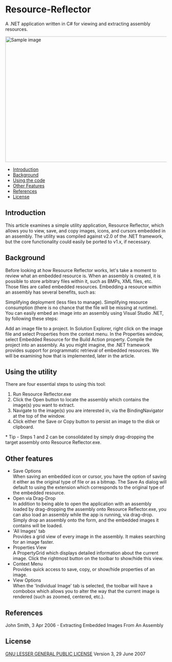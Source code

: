 Resource-Reflector
==================

A .NET application written in C# for viewing and extracting assembly resources.

<p><img height=391 alt="Sample image" src="http://bio-hazard.us/ResourceReflector/images/ResourceReflector.png" width=600></p>
<ul>
  <li><a href="#introduction">Introduction</a>
  <li><a href="#background">Background</a>
  <li><a href="#using">Using the code</a>
  <li><a href="#other">Other Features</a>
  <li><a href="#references">References</a> </li>
  <li><a href="#license">License</a> </li>
</ul>
<a name="introduction"><h2>Introduction</h2></a>
This article examines a simple utility application, Resource Reflector, which allows you to view, save, and copy images, icons, and cursors embedded in an assembly. The utility was compiled against v2.0 of the .NET framework, but the core functionality could easily be ported to v1.x, if necessary.

<a name="background"><h2>Background</h2></a>
Before looking at how Resource Reflector works, let's take a moment to review what an embedded resource is. When an assembly is created, it is possible to store arbitrary files within it, such as BMPs, XML files, etc. Those files are called embedded resources. Embedding a resource within an assembly has several benefits, such as:

Simplifying deployment (less files to manage).
Simplifying resource consumption (there is no chance that the file will be missing at runtime).
You can easily embed an image into an assembly using Visual Studio .NET, by following these steps:

Add an image file to a project.
In Solution Explorer, right click on the image file and select Properties from the context menu.
In the Properties window, select Embedded Resource for the Build Action property.
Compile the project into an assembly.
As you might imagine, the .NET framework provides support for programmatic retrieval of embedded resources. We will be examining how that is implemented, later in the article.

<a name="using"><h2>Using the utility</h2></a>
There are four essential steps to using this tool:

<ol>
<li>Run Resource Reflector.exe</li>
<li>Click the Open button to locate the assembly which contains the image(s) you want to extract.</li>
<li>Navigate to the image(s) you are interested in, via the BindingNavigator at the top of the window.</li>
<li>Click either the Save or Copy button to persist an image to the disk or clipboard.</li>
</ol>
* Tip - Steps 1 and 2 can be consolidated by simply drag-dropping the target assembly onto Resource Reflector.exe.

<a name="other"><h2>Other features</h2></a>
<ul>
<li>Save Options</li> When saving an embedded icon or cursor, you have the option of saving it either as the original type of file or as a bitmap. The Save As dialog will default to using the extension which corresponds to the original type of the embedded resource.
<li>Open via Drag-Drop</li> In addition to being able to open the application with an assembly loaded by drag-dropping the assembly onto Resource Reflector.exe, you can also load an assembly while the app is running, via drag-drop. Simply drop an assembly onto the form, and the embedded images it contains will be loaded.
<li>'All Images' tab</li> Provides a grid view of every image in the assembly. It makes searching for an image faster.
<li>Properties View</li> A PropertyGrid which displays detailed information about the current image. Click the rightmost button on the toolbar to show/hide this view.
<li>Context Menu</li> Provides quick access to save, copy, or show/hide properties of an image.
<li>View Options</li> When the 'Individual Image' tab is selected, the toolbar will have a combobox which allows you to alter the way that the current image is rendered (such as zoomed, centered, etc.).
</ul>

<a name="references"><h2>References</h2></a>
<p>John Smith, 3 Apr 2006 - Extracting Embedded Images From An Assembly</p>
<a name="license"><h2>License</h2></a>
<div id="LicenseTerms">
  <p>
    <a href="http://www.gnu.org/copyleft/gpl.html">GNU LESSER GENERAL PUBLIC LICENSE</a>
    Version 3, 29 June 2007
  </p>
</div>